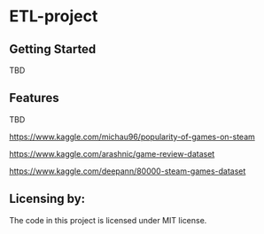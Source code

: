 # ETL-project

## Getting Started

TBD

## Features
TBD

https://www.kaggle.com/michau96/popularity-of-games-on-steam

https://www.kaggle.com/arashnic/game-review-dataset



https://www.kaggle.com/deepann/80000-steam-games-dataset

## Licensing by:

The code in this project is licensed under MIT license.
